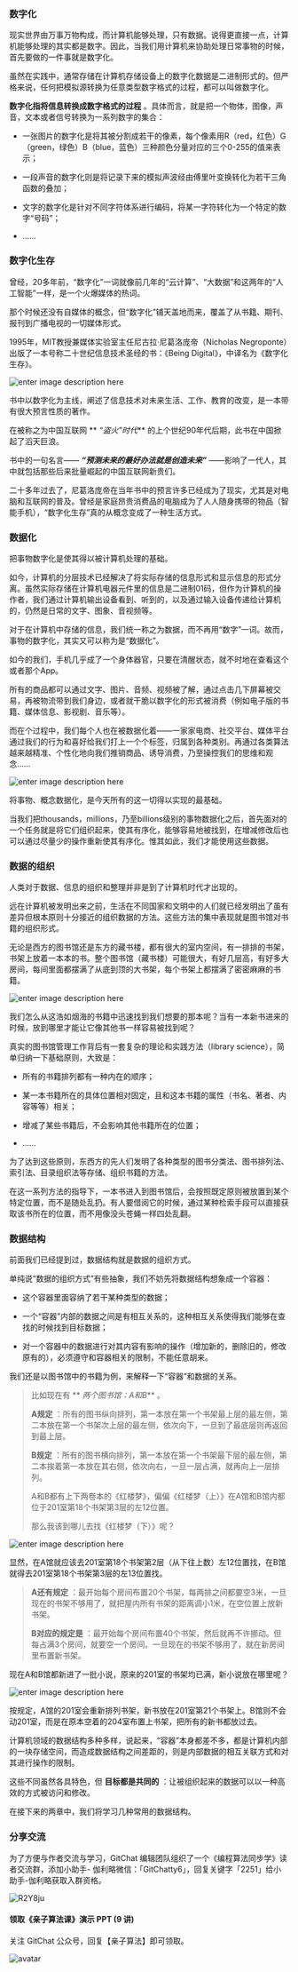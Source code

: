 ### 数字化

现实世界由万事万物构成，而计算机能够处理，只有数据。说得更直接一点，计算机能够处理的其实都是数字。因此，当我们用计算机来协助处理日常事物的时候，首先要做的一件事就是数字化。

虽然在实践中，通常存储在计算机存储设备上的数字化数据是二进制形式的。但严格来说，任何把模拟源转换为任意类型数字格式的过程，都可以叫做数字化。

**数字化指将信息转换成数字格式的过程** 。具体而言，就是把一个物体，图像，声音，文本或者信号转换为一系列数字的集合：

  * 一张图片的数字化是将其被分割成若干的像素，每个像素用R（red，红色）G（green，绿色）B（blue，蓝色）三种颜色分量对应的三个0-255的值来表示；

  * 一段声音的数字化则是将记录下来的模拟声波经由傅里叶变换转化为若干三角函数的叠加；

  * 文字的数字化是针对不同字符体系进行编码，将某一字符转化为一个特定的数字“号码”；

  * ……

### 数字化生存

曾经，20多年前，“数字化”一词就像前几年的“云计算”、“大数据”和这两年的“人工智能”一样，是一个火爆媒体的热词。

那个时候还没有自媒体的概念，但“数字化”铺天盖地而来，覆盖了从书籍、期刊、报刊到广播电视的一切媒体形式。

1995年，MIT教授兼媒体实验室主任尼古拉·尼葛洛庞帝（Nicholas Negroponte）出版了一本号称二十世纪信息技术圣经的书：《Being
Digital》，中译名为《数字化生存》。

![enter image description
here](https://images.gitbook.cn/81a2cbc0-6efa-11e9-9e09-352d593876a5)

书中以数字化为主线，阐述了信息技术对未来生活、工作、教育的改变，是一本带有很大预言性质的著作。

在被称之为中国互联网 ** _“盗火”时代_** 的上个世纪90年代后期，此书在中国掀起了滔天巨浪。

书中的一句名言—— **_“预测未来的最好办法就是创造未来”_** ——影响了一代人，其中就包括那些后来批量崛起的中国互联网新贵们。

二十多年过去了，尼葛洛庞帝在当年书中的预言许多已经成为了现实，尤其是对电脑和互联网的普及。曾经是家庭昂贵消费品的电脑成为了人人随身携带的物品（智能手机），“数字化生存”真的从概念变成了一种生活方式。

### 数据化

把事物数字化是使其得以被计算机处理的基础。

如今，计算机的分层技术已经解决了将实际存储的信息形式和显示信息的形式分离。虽然实际存储在计算机电器元件里的信息是二进制01码，但作为计算机的操作者，我们通过计算机输出设备看到、听到的，以及通过输入设备传递给计算机的，仍然是日常的文字、图象、音视频等。

对于在计算机中存储的信息，我们统一称之为数据，而不再用“数字”一词。故而，事物的数字化，其实又可以称为是“数据化”。

如今的我们，手机几乎成了一个身体器官，只要在清醒状态，就不时地在查看这个或者那个App。

所有的商品都可以通过文字、图片、音频、视频被了解，通过点击几下屏幕被交易，再被物流带到我们身边，或者就干脆以数字化的形式被消费（例如电子版的书籍、媒体信息、影视剧、音乐等）。

而在个过程中，我们每个人也在被数据化着——一家家电商、社交平台、媒体平台通过我们的行为和喜好给我们打上一个个标签，归属到各种类别。再通过各类算法越来越精准、个性化地向我们推销商品、诱导消费，乃至操控我们的思维和观念……

![enter image description
here](https://images.gitbook.cn/753cdb40-6efb-11e9-8592-1f032fcfe7bb)

将事物、概念数据化，是今天所有的这一切得以实现的最基础。

当我们把thousands，millions，乃至billions级别的事物数据化之后，首先面对的一个任务就是将它们组织起来，使其有序化，能够容易地被找到，在增减修改后也可以通过尽量少的操作重新使其有序化。惟其如此，我们才能使用这些数据。

### 数据的组织

人类对于数据、信息的组织和整理并非是到了计算机时代才出现的。

远在计算机被发明出来之前，生活在不同国家和文明中的人们就已经发明出了虽有差异但根本原则十分接近的组织数据的方法。这些方法的集中表现就是图书馆对书籍的组织形式。

无论是西方的图书馆还是东方的藏书楼，都有很大的室内空间，有一排排的书架，书架上放着一本本的书。整个图书馆（藏书楼）可能很大，有好几层高，有好多大房间，每间里面都摆满了从底到顶的大书架，每个书架上都摆满了密密麻麻的书籍。

![enter image description
here](https://images.gitbook.cn/5c157eb0-6efb-11e9-a0c6-050ed025d86a)

我们怎么从这浩如烟海的书籍中迅速找到我们想要的那本呢？当有一本新书进来的时候，放到哪里才能让它像其他书一样容易被找到呢？

真实的图书馆管理工作背后有一套复杂的理论和实践方法（library science），简单归纳一下基础原则，大致是：

  * 所有的书籍排列都有一种内在的顺序；

  * 某一本书籍所在的具体位置相对固定，且和这本书籍的属性（书名、著者、内容等等）相关；

  * 增减了某些书籍后，不会影响其他书籍所在的位置；

  * ……

为了达到这些原则，东西方的先人们发明了各种类型的图书分类法、图书排列法、索引法、目录组织法等存储、组织书籍的方法。

在这一系列方法的指导下，一本书进入到图书馆后，会按照既定原则被放置到某个特定位置，而不是随处乱扔。有人要借阅它的时候，通过某种检索手段可以直接获取该书所在的位置，而不用像没头苍蝇一样四处乱翻。

### 数据结构

前面我们已经提到过，数据结构就是数据的组织方式。

单纯说“数据的组织方式”有些抽象，我们不妨先将数据结构想象成一个容器：

  * 这个容器里面容纳了若干某种类型的数据；

  * 一个“容器”内部的数据之间是有相互关系的，这种相互关系使得我们能够在查找的时候找到目标数据；

  * 对一个容器中的数据进行对其内容有影响的操作（增加新的，删除旧的，修改原有的），必须遵守和容器相关的限制，不能任意胡来。

我们还是以图书馆中的书籍为例，来解释一下“容器”和数据的关系。

> 比如现在有 ** _两个图书馆：A和B_** 。
>
> **A规定** ：所有的图书纵向排列，第一本放在第一个书架最上层的最左侧，第二本放在第一个书架次上层的最左侧，依次向下，一旦到了最底层则再返回到最上层。
>
> **B规定** ：所有的图书横向排列，第一本放在第一个书架最下层的最左侧，第二本挨着第一本放在其右侧，依次向右，一旦一层占满，就再向上一层排列。
>
> A和B都有上下两卷本的《红楼梦》，偏偏《红楼梦（上）》在A馆和B馆内都位于201室第18个书架第3层的左12位置。
>
> 那么我该到哪儿去找《红楼梦（下）》呢？

![enter image description
here](https://images.gitbook.cn/843a9830-6efb-11e9-9e09-352d593876a5)

显然，在A馆就应该去201室第18个书架第2层（从下往上数）左12位置找，在B馆就得去201室第18个书架第3层的左13位置找。

> **A还有规定** ：最开始每个房间布置20个书架，每两排之间都要空3米，一旦现在的书架不够用了，就把屋内所有书架的距离调小1米，在空位置上放新书架。
>
> **B对应的规定是**
> ：最开始每个房间布置40个书架，然后就再不许挪动。但每占满3个房间，就要空一个房间。一旦现在的书架不够用了，就在新房间里布置新书架。

现在A和B馆都新进了一批小说，原来的201室的书架均已满，新小说放在哪里呢？

![enter image description
here](https://images.gitbook.cn/924ff0f0-6efb-11e9-8592-1f032fcfe7bb)

按规定，A馆的201室会重新排列书架，新书放在201室第21个书架上。B馆则不会动201室，而是在原本空着的204室布置上书架，把所有的新书都放过去。

计算机领域的数据结构多种多样，说起来，“容器”本身都差不多，都是计算机内部的一块存储空间，而造成数据结构之间差距的，则是内部数据的相互关联方式和对其进行操作的限制。

这些不同虽然各具特色，但 **目标都是共同的** ：让被组织起来的数据可以以一种高效的方式被访问和修改。

在接下来的两章中，我们将学习几种常用的数据结构。

### 分享交流

为了方便与作者交流与学习，GitChat 编辑团队组织了一个《编程算法同步学》读者交流群，添加小助手-
伽利略微信：「GitChatty6」，回复关键字「2251」给小助手-伽利略获取入群资格。

![R2Y8ju](https://images.gitbook.cn/R2Y8ju.jpg)

#### 领取《亲子算法课》演示 PPT (9 讲)

关注 GitChat 公众号，回复【亲子算法】即可领取。

![avatar](https://images.gitbook.cn/FqD_ZdiJjwpnYmO7h5_DqPrkrYVR)

